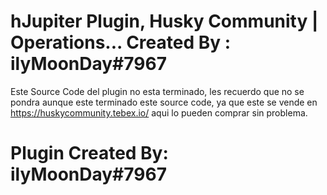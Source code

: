 # hJupiter Plugin, Husky Community | Operations... Created By : ilyMoonDay#7967

Este Source Code del plugin no esta terminado, les recuerdo que no se pondra aunque este terminado este source code, ya que este se vende en https://huskycommunity.tebex.io/
aqui lo pueden comprar sin problema.

<h1>Plugin Created By: ilyMoonDay#7967</h1>
